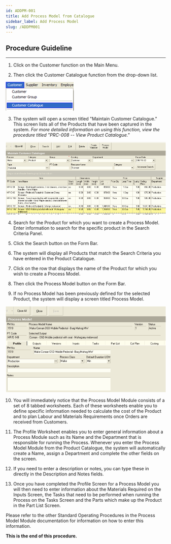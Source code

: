 ```yaml
---
id: ADDPM-001
title: Add Process Model from Catalogue
sidebar_label: Add Process Model
slug: /ADDPM001
---
```

## Procedure Guideline  
___

1. Click on the Customer function on the Main Menu.  

2. Then click the Customer Catalogue function from the drop-down list.  
	
![](../static/img/docs/PM-001/image2.png)  

3. The system will open a screen titled "Maintain Customer Catalogue." This screen lists all of the Products that have been captured in the system. *For more detailed information on using this function, view the procedure titled "PRC-008 -- View Product Catalogue."*  
	
![](../static/img/docs/PM-001/image1.png)  

4. Search for the Product for which you want to create a Process Model. Enter information to search for the specific product in the Search Criteria Panel.  

5. Click the Search button on the Form Bar.  

6. The system will display all Products that match the Search Criteria you have entered in the Product Catalogue.  

7. Click on the row that displays the name of the Product for which you wish to create a Process Model.  

8. Then click the Process Model button on the Form Bar.  

9. If no Process Model has been previously defined for the selected Product, the system will display a screen titled Process Model.  
	
![](../static/img/docs/PM-001/image3.png)  

10. You will immediately notice that the Process Model Module consists of a set of 8 tabbed worksheets. Each of these worksheets enable you to define specific information needed to calculate the cost of the Product and to plan Labour and Materials Requirements once Orders are received from Customers.  

11. The Profile Worksheet enables you to enter general information about a Process Module such as its Name and the Department that is responsible for running the Process. Whenever you enter the Process Model Module from the Product Catalogue, the system will automatically create a Name, assign a Department and complete the other fields on the screen.  

12. If you need to enter a description or notes, you can type these in directly in the Description and Notes fields.  

13. Once you have completed the Profile Screen for a Process Model you will then need to enter information about the Materials Required on the Inputs Screen, the Tasks that need to be performed when running the Process on the Tasks Screen and the Parts which make up the Product in the Part List Screen.  

Please refer to the other Standard Operating Procedures in the Process Model Module documentation for information on how to enter this information.  

**This is the end of this procedure.**
